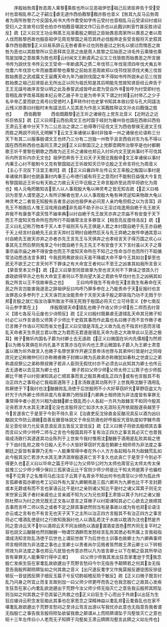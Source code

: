<!-- { "loadSidebar": true } -->
　　序殷始咎周咎恶周人乘黎乘胜也所以见恶祖伊恐祖己后贤臣奔告于受受纣也音相乱帝乙之子嗣立虐无道作西伯戡黎戡亦胜也音义【咎其九反马云咎周者为周所咎黎力兮反国名尚书大传作耆受如字传云受纣也音相乱马云受读曰纣或曰受妇人之言故号曰受也伯亦作拍戡音堪説文作□云杀也以此戡训刺音竹甚反胜诗证反】疏【正义曰文王功业稍髙王兆渐着殷之朝廷之臣始畏恶周家所以畏恶之者以周人伐而胜黎邑故也殷臣祖伊见周克黎国之易恐其终必伐殷奔走告受言殷将灭史叙其事作西伯戡黎正义曰易系辞云无咎者善补过也则咎是过之别名以彼过而憎恶之故咎为恶也以其胜黎所以见恶释其见恶之由是周人胜黎之后始恶之诗毛传云乘陵也乘驾是加陵之意故乘为胜也郑云纣闻文王断虞芮之讼又三伐皆胜而始畏恶之所言据书传为説伏生书传云文王受命一年断虞芮之质二年伐邗三年伐宻须四年伐犬夷五年伐耆六年伐崇七年而崩耆即黎也乘黎之前始言恶周故郑以伐邗伐宻须伐犬夷三伐皆胜始畏恶之武成篇文王诞膺天命九年乃崩则伐国之年不得如书传所説未必见三伐皆胜始畏之祖己后贤臣此无所出正以同为祖氏知是其后明能先觉故知贤臣经云奔告于王王无諡号故序言受以明之此及泰誓武成皆呼此君为受自外书皆呼为纣受即纣也音相乱故字改易耳殷本纪云帝乙崩子辛立是为帝辛天下谓之纣郑云纣帝乙之少子名辛帝乙爱而欲立焉号曰受徳时人声转作纣也史掌书知其本故曰受与孔大同諡法云残义损善曰纣殷时未有諡法后人见其恶为作恶义耳戡胜释诂文孙炎曰戡强之胜也】
　　西伯戡黎
　　西伯既戡黎近王圻之诸侯在上党东北音义【近附近之近圻巨依反】疏【正义曰郑云西伯周文王也时国于岐封为雍州伯也国在西故曰西伯王肃云王者中分天下为二公总治之谓之二伯得専行征伐文王为西伯黎侯无道文王伐而胜之两説不同孔无明解下云文王率诸侯以事纣非独率一州之诸侯也论语称三分天下有其二以服事殷谓文王也终乃三分有二岂独一州牧乎且言西伯对东为名不得以国在西而称西伯也盖同王肃之説正义曰黎国汉之上党郡壶闗所治黎亭是也纣都朝歌王圻千里黎在朝歌之西故为近王圻之诸侯也郑云入纣圻内文王犹尚事纣不可伐其圻内所言圻内亦无文也】祖伊恐奔告于王曰天子天既讫我殷命文王率诸侯以事纣内秉王心纣不能制今又克有黎国廹近王圻故知天已毕讫殷之王命言将化为周音义【主心于况反下注宜王者同】疏【正义曰襄四年左传云文王率殷之叛国以事纣是率诸侯共事纣也貌虽事纣内秉王心布徳行威有将王之意而纣不能制日益强大今复克有黎国廹近王圻似有天助之力故云天已毕讫殷之王命言殷祚至此而毕将欲化为周也】格人元龟罔敢知吉至人以人事观殷大龟以神灵考之皆无知吉疏【正义曰格训为至至人谓至道之人有所识解者也至人以人事观殷大龟有神灵逆知来物故大龟以神灵考之二者皆无知殷有吉者言必凶也祖伊未必问至人亲灼龟但假之以为言耳】非先王不相我后人惟王淫戏用自絶非先祖不助子孙以王淫过戏逸用自絶于先王故天弃我不有康食不虞天性不廸率典以纣自絶于先王故天亦弃之宗庙不有安食于天下而王不度知天性命所在而所行不蹈循常法言多罪音义【相息亮反度待洛反】疏【正义曰礼记称万物本于天人本于祖则天与先王俱是人君之本纣既自絶于先王亦自絶于天上经言纣自絶先王此言天弃纣互明纣自絶然后天与先王弃絶之故传申通其意以纣自絶先王故天亦弃之亦者亦先王言先王与天俱弃之也孝经言天子得万国之欢心以事其先王然后祭则鬼享之今纣既自絶于先王先王不有安食于天下言纣虽以天子之尊事宗庙宗庙之神不得安食也而王不度知天命所在不知己之性命当尽也而所行不蹈循常法动悉违法言多罪】今我民罔弗欲丧曰天曷不降威大命不挚今王其如台挚至也民无不欲王之亡言天何不下罪诛之有大命宜王者何以不至王之凶害其如我所言音义【挚音至本又作】疏【正义曰挚至同音故挚为至也言天何不下罪诛之恨其久行虐政欲得早杀之也有大命宜王者何以不至向望大圣之君欲令早伐纣也王之凶祸其如我之所言以王不信故审告之也】
　　王曰呜呼我生不有命在天言我生有寿命在天民之所言岂能害我遂恶之辞祖伊反曰呜呼乃罪多参在上乃能责命于天反报纣也言汝罪恶众多参列于上天天诛罚汝汝能责命于天拒天诛乎殷之即丧指乃功不无戮于尔邦言殷之就亡指汝功事所致汝不得无死戮于殷国必将灭亡立可待音义【参七南反马云参字累在上】
　　序殷既错天命错乱也微子作诰父师少师告二师而去纣音义【错七各反马云废也少诗照反】疏【正义曰殷纣既暴虐无道错乱天命其兄微子知纣必亡以作言诰告父师箕子少师比干史叙其事而作此篇也名曰微子而不言作微子者已言微子作诰以可知而省文也正义曰交错是浑乱之义故为乱也不指言纣恶而言错乱天命者天生烝民立君以牧之为君而无君道是错乱天命为恶之大故举此以见恶之极耳】微子微圻内国名子爵为纣卿士去无道疏【正义曰微国在圻内先儒相为然郑以为微与箕俱在圻内孔虽不言箕亦当在圻内也王肃云微国名子爵入为王卿士肃意盖以微为圻外故言入也微子名啓世家作开避汉景帝讳也啓与其弟仲衍皆是纣之同母庶兄史记称微仲衍衍亦称微者微子封微以微为氏故弟亦称微犹如春秋之世虞公之弟称虞叔祭公之弟称祭叔微子若非人臣则无假忧纣亦不必须去以此知其为卿士也传云去无道者以去见其为卿士也】
　　微子若曰父师少师父师太师三公箕子也少师孤卿比干微子以纣拒谏知其必亡顺其事而言之殷其弗或乱正四方或有也言殷其不有治正四方之事将必亡我祖厎遂陈于上言汤致遂其功陈列于上世我用沈酗于酒用乱败厥徳于下我纣也沈酗醟败乱汤徳于后世殷罔不小大好草窃奸宄草野窃盗又为奸宄于内外卿士师师非度凡有辜罪乃罔恒获六卿典士相师效为非法度皆有辜罪无秉常得中者小民方兴相为敌雠卿士既乱而小人各起一方共为敌雠言不和同今殷其沦丧若涉大水其无津涯沦没也言殷将没亡如涉大水无涯际无所依就殷遂丧越至于今言遂丧亡于是至于今到不待久音义【治直吏反沈徐直金反酗况具反以酒为凶曰酗説文作防云酒醟靣善反醟音咏説文于命反防酒也好呼报反宄音轨度如字雠市周反沦音伦徐力允反丧息浪反涯五皆反又宜佳反】疏【正义曰微子将欲去殷顺其去事而言曰父师少帅呼二师与之言也今殷国其将不复有治正四方之事言其必灭亡也昔我祖成汤致行其道遂其功业陈列于上世矣今我纣惟用沈酗醟于酒用是乱败其祖之徳于下由纣乱败之故今日殷人无不小大皆好草窃奸宄虽在朝卿士相师师为非法度之事朝廷之臣皆有辜罪乃无有一人能秉常得中者在外小人方方各起相与共为敌雠荒乱如此今殷其没亡若涉大水其无津济涯岸殷遂丧亡言不复久也此丧亡于是至于今到必不得更久也正义曰以毕命之篇王呼毕公为父师毕公时为太师也周官云太师太传太保兹惟三公少师少傅少保曰三孤家语云比干官则少师少师是比干知太师是箕子也徧检书不见箕子之名惟司马彪注庄子云箕子名胥余不知出何书也周官以少师为孤此传言孤卿者孤亦卿也考工记曰外有九室九卿朝焉是三孤六卿共为九卿也比干不言封爵或本无爵或有而不言也家语云比干是纣之亲则诸父知比干是纣之诸父耳箕子则无文宋世家云箕子者纣亲戚也止言亲戚不知为父为兄也郑王肃皆以箕子为纣之诸父服防杜预以为纣之庶兄既无正文各以意言之耳微子以纣距谏知其必亡心欲去之故顺其去事而言呼二师以告之或者不定之辞其事欲然则当有是事故以或为有也郑论语注亦云或之言有也不有言无也天子天下之主所以治正四方言殷其不有治正四方之事言将必亡嗜酒乱徳是纣之行故知我我纣也人以酒乱若沈于水故以耽酒为沈也然是齐同之意诗云天不尔以酒郑云天不同汝顔色以酒是谓酒变靣色然齐同无复平时之容也説文云酗醟也然则酗醟一物谓饮酒醉而发怒经言乱败其徳必有所属上言我祖指谓成汤知言败乱汤徳于后世也上谓前世故下为后世也士训事也故卿士为六卿典事师师言相师效为非法度之事也止言卿士以贵者尚尔见贱者皆然故王肃云卿士以下转相师效为非法度之事也郑云凡犹皆也传意亦然以凡为皆言卿士以下在朝之臣其所举动皆有辜罪无人能秉常行得中正者】
　　曰父师少师我其发出狂吾家耄逊于荒我念殷亡发疾生狂在家耄乱故欲遯出于荒野言愁闷今尔无指告予颠隮若之何其汝无指意告我殷邦颠陨隮坠如之何其救之音义【出尺遂反耄字又作旄莫报反遯徒困反徐徒顿反一音徒困反隮子细反玉篇子兮反切韵祖稽反陨于敏反】疏【正义曰微子既言纣乱乃问身之所宜止而复言故别加一曰父师少师更呼而告之也我念殷亡之故其心发疾生狂吾在家心内耄乱欲逊遯出于荒野今汝父师少师无指灭亡之意告我云殷邦其陨坠则当如之何其救之乎恐其留己共救之也正义曰狂生于心而出于外故以出狂为生狂应璩诗云积念发狂痴此其事也在家思念之深精神益以耄乱郑云耄昏乱也在家不堪耄乱故欲遯出于荒野言愁闷之至诗云驾言出游以写我忧亦此意也无指意告我者谓无指殷亡之事告我言殷将陨坠欲留我救之颠谓从上而陨隮谓坠于沟壑皆灭亡之意也昭十三年左传曰小人老而无子知隮于沟壑矣王肃云隮隮沟壑言此隮之义如左传也】
